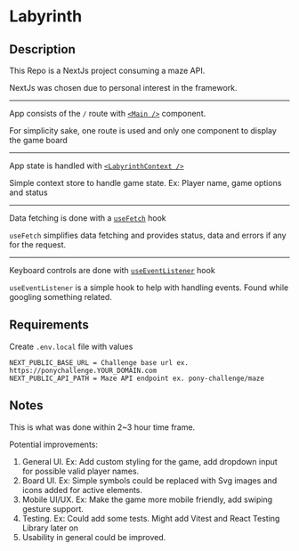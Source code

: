 # Labyrinth

## Description

This Repo is a NextJs project consuming a maze API.

NextJs was chosen due to personal interest in the framework.

---

App consists of the `/` route with [`<Main />`](components/main.js) component.

For simplicity sake, one route is used and only one component to display the game board

---

App state is handled with [`<LabyrinthContext />`](./store/labyrinth-context.js)

Simple context store to handle game state. Ex: Player name, game options and status

---

Data fetching is done with a [`useFetch`](hooks/use-fetch.js) hook

`useFetch` simplifies data fetching and provides status, data and errors if any for the request.  

---

Keyboard controls are done with [`useEventListener`](hooks/use-event-listener.js) hook

`useEventListener` is a simple hook to help with handling events. Found while googling something related.

## Requirements

Create `.env.local` file with values

```
NEXT_PUBLIC_BASE_URL = Challenge base url ex. https://ponychallenge.YOUR_DOMAIN.com
NEXT_PUBLIC_API_PATH = Maze API endpoint ex. pony-challenge/maze
```

## Notes

This is what was done within 2~3 hour time frame. 

Potential improvements:

1. General UI. Ex: Add custom styling for the game, add dropdown input for possible valid player names.
2. Board UI. Ex: Simple symbols could be replaced with Svg images and icons added for active elements.
3. Mobile UI/UX. Ex: Make the game more mobile friendly, add swiping gesture support.
4. Testing. Ex: Could add some tests. Might add Vitest and React Testing Library later on
5. Usability in general could be improved.